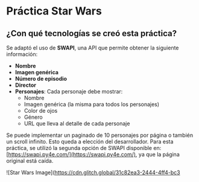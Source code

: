 # Práctica Star Wars

## ¿Con qué tecnologías se creó esta práctica?

Se adaptó el uso de **SWAPI**, una API que permite obtener la siguiente información:

- **Nombre**
- **Imagen genérica**
- **Número de episodio**
- **Director**
- **Personajes**: Cada personaje debe mostrar:
  - Nombre
  - Imagen genérica (la misma para todos los personajes)
  - Color de ojos
  - Género
  - URL que lleva al detalle de cada personaje

Se puede implementar un paginado de 10 personajes por página o también un scroll infinito. Esto queda a elección del desarrollador. Para esta práctica, se utilizó la segunda opción de SWAPI disponible en: [https://swapi.py4e.com/](https://swapi.py4e.com/), ya que la página original está caída.

![Star Wars Image](https://cdn.glitch.global/31c82ea3-2444-4ff4-bc3
